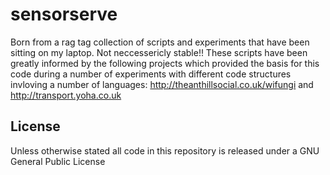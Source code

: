 sensorserve
===========

Born from a rag tag collection of scripts and experiments that have been sitting on my laptop.
Not neccessericly  stable!! These scripts have been greatly informed by the following projects which provided the basis for this code during a number of experiments with different code structures invloving a number of languages: 
http://theanthillsocial.co.uk/wifungi and
http://transport.yoha.co.uk


## License
Unless otherwise stated all code in this repository is released under a GNU General Public License
